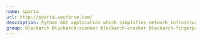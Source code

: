 ```yaml
---
name: sparta
url: http://sparta.secforce.com/
description: Python GUI application which simplifies network infrastructure penetration testing by aiding the penetration tester in the scanning and enumeration phase.
group: blackarch blackarch-scanner blackarch-cracker blackarch-fingerprint blackarch-networking
---
```


